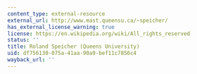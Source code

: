 ```yaml
---
content_type: external-resource
external_url: http://www.mast.queensu.ca/~speicher/
has_external_license_warning: true
license: https://en.wikipedia.org/wiki/All_rights_reserved
status: ''
title: Roland Speicher (Queens University)
uid: df756130-075a-41aa-90a9-bef11c7856c4
wayback_url: ''
---
```

